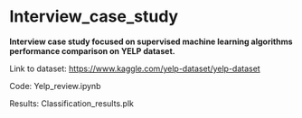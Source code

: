 # Interview_case_study
**Interview case study focused on supervised machine learning algorithms performance comparison on YELP dataset.**

Link to dataset: https://www.kaggle.com/yelp-dataset/yelp-dataset


Code: Yelp_review.ipynb


Results: Classification_results.plk
